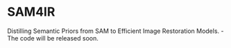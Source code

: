 # SAM4IR
Distilling Semantic Priors from SAM to Efficient Image Restoration Models.
-The code will be released soon.
